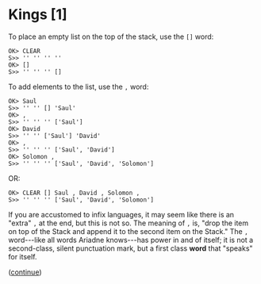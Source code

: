 # Kings [1]

To place an empty list on the top of the stack, use the `[]` word:

    OK> CLEAR
    S>> '' '' '' ''
    OK> []
    S>> '' '' '' []
    
To add elements to the list, use the `,` word:

    OK> Saul
    S>> '' '' [] 'Saul'
    OK> ,
    S>> '' '' '' ['Saul']
    OK> David
    S>> '' '' ['Saul'] 'David'
    OK> ,
    S>> '' '' '' ['Saul', 'David']
    OK> Solomon ,
    S>> '' '' '' ['Saul', 'David', 'Solomon']
    
OR:

    OK> CLEAR [] Saul , David , Solomon ,
    S>> '' '' '' ['Saul', 'David', 'Solomon']
    
If you are accustomed to infix languages,
it may seem like there is an "extra" `,` at the end,
but this is not so. The meaning of `,` is,
"drop the item on top of the Stack and append it to the second item on the Stack."
The `,` word---like all words Ariadne knows---has power in and of itself;
it is not a second-class, silent punctuation mark, but a first class **word** that "speaks" for itself.

([continue](./body12.md))
